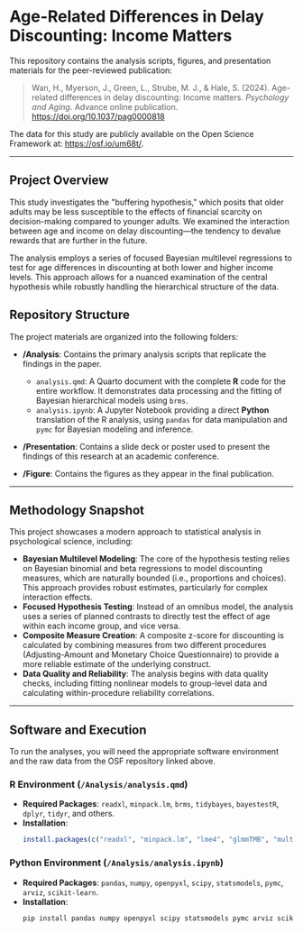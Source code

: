 # Age-Related Differences in Delay Discounting: Income Matters

This repository contains the analysis scripts, figures, and presentation materials for the peer-reviewed publication:

> Wan, H., Myerson, J., Green, L., Strube, M. J., & Hale, S. (2024). Age-related differences in delay discounting: Income matters. *Psychology and Aging*. Advance online publication. https://doi.org/10.1037/pag0000818

The data for this study are publicly available on the Open Science Framework at: <https://osf.io/um68t/>.

---

## Project Overview

This study investigates the "buffering hypothesis," which posits that older adults may be less susceptible to the effects of financial scarcity on decision-making compared to younger adults. We examined the interaction between age and income on delay discounting—the tendency to devalue rewards that are further in the future.

The analysis employs a series of focused Bayesian multilevel regressions to test for age differences in discounting at both lower and higher income levels. This approach allows for a nuanced examination of the central hypothesis while robustly handling the hierarchical structure of the data.

## Repository Structure

The project materials are organized into the following folders:

* **/Analysis**: Contains the primary analysis scripts that replicate the findings in the paper.
    * `analysis.qmd`: A Quarto document with the complete **R** code for the entire workflow. It demonstrates data processing and the fitting of Bayesian hierarchical models using `brms`.
    * `analysis.ipynb`: A Jupyter Notebook providing a direct **Python** translation of the R analysis, using `pandas` for data manipulation and `pymc` for Bayesian modeling and inference.

* **/Presentation**: Contains a slide deck or poster used to present the findings of this research at an academic conference.

* **/Figure**: Contains the figures as they appear in the final publication.

---

## Methodology Snapshot

This project showcases a modern approach to statistical analysis in psychological science, including:

* **Bayesian Multilevel Modeling**: The core of the hypothesis testing relies on Bayesian binomial and beta regressions to model discounting measures, which are naturally bounded (i.e., proportions and choices). This approach provides robust estimates, particularly for complex interaction effects.
* **Focused Hypothesis Testing**: Instead of an omnibus model, the analysis uses a series of planned contrasts to directly test the effect of age within each income group, and vice versa.
* **Composite Measure Creation**: A composite z-score for discounting is calculated by combining measures from two different procedures (Adjusting-Amount and Monetary Choice Questionnaire) to provide a more reliable estimate of the underlying construct.
* **Data Quality and Reliability**: The analysis begins with data quality checks, including fitting nonlinear models to group-level data and calculating within-procedure reliability correlations.

---

## Software and Execution

To run the analyses, you will need the appropriate software environment and the raw data from the OSF repository linked above.

### R Environment (`/Analysis/analysis.qmd`)

* **Required Packages**: `readxl`, `minpack.lm`, `brms`, `tidybayes`, `bayestestR`, `dplyr`, `tidyr`, and others.
* **Installation**:
    ```R
    install.packages(c("readxl", "minpack.lm", "lme4", "glmmTMB", "multcomp", "brms", "tidybayes", "bayestestR", "psych", "dplyr", "tidyr", "stringr"))
    ```

### Python Environment (`/Analysis/analysis.ipynb`)

* **Required Packages**: `pandas`, `numpy`, `openpyxl`, `scipy`, `statsmodels`, `pymc`, `arviz`, `scikit-learn`.
* **Installation**:
    ```bash
    pip install pandas numpy openpyxl scipy statsmodels pymc arviz scikit-learn
    ```